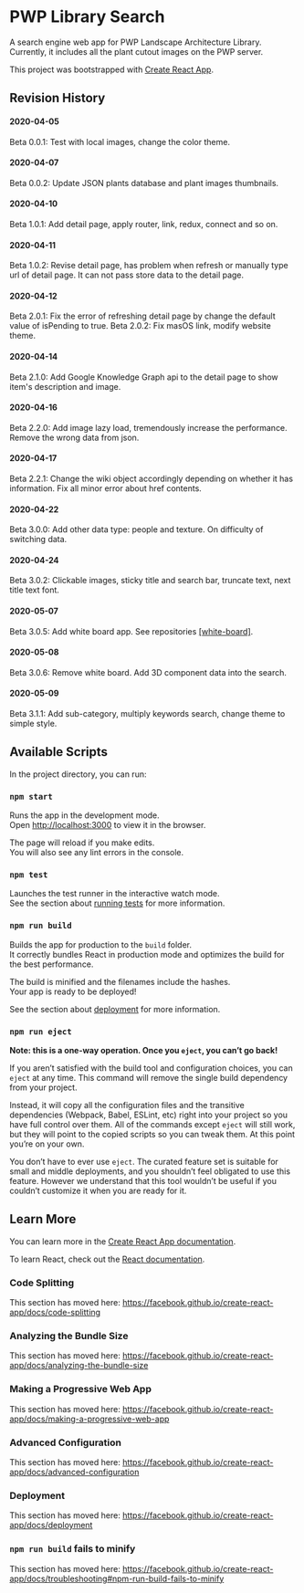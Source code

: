 # PWP Library Search

A search engine web app for PWP Landscape Architecture Library. Currently, it includes all the plant cutout images on the PWP server. 

This project was bootstrapped with [Create React App](https://github.com/facebook/create-react-app).

## Revision History
#### 2020-04-05 
Beta 0.0.1: Test with local images, change the color theme.
#### 2020-04-07
Beta 0.0.2: Update JSON plants database and plant images thumbnails.
#### 2020-04-10
Beta 1.0.1: Add detail page, apply router, link, redux, connect and so on.
#### 2020-04-11
Beta 1.0.2: Revise detail page, has problem when refresh or manually type url of detail page. It can not pass store data to the detail page.
#### 2020-04-12
Beta 2.0.1: Fix the error of refreshing detail page by change the default value of isPending to true.
Beta 2.0.2: Fix masOS link, modify website theme.
#### 2020-04-14
Beta 2.1.0: Add Google Knowledge Graph api to the detail page to show item's description and image.
#### 2020-04-16
Beta 2.2.0: Add image lazy load, tremendously increase the performance. Remove the wrong data from json.
#### 2020-04-17
Beta 2.2.1: Change the wiki object accordingly depending on whether it has information. Fix all minor error about href contents.
#### 2020-04-22
Beta 3.0.0: Add other data type: people and texture. On difficulty of switching data.
#### 2020-04-24
Beta 3.0.2: Clickable images, sticky title and search bar, truncate text, next title text font.
#### 2020-05-07
Beta 3.0.5: Add white board app. See repositories [[white-board]](https://github.com/yzyly1992/white-board).
#### 2020-05-08
Beta 3.0.6: Remove white board. Add 3D component data into the search.
#### 2020-05-09
Beta 3.1.1: Add sub-category, multiply keywords search, change theme to simple style. 


## Available Scripts

In the project directory, you can run:

### `npm start`

Runs the app in the development mode.<br>
Open [http://localhost:3000](http://localhost:3000) to view it in the browser.

The page will reload if you make edits.<br>
You will also see any lint errors in the console.

### `npm test`

Launches the test runner in the interactive watch mode.<br>
See the section about [running tests](https://facebook.github.io/create-react-app/docs/running-tests) for more information.

### `npm run build`

Builds the app for production to the `build` folder.<br>
It correctly bundles React in production mode and optimizes the build for the best performance.

The build is minified and the filenames include the hashes.<br>
Your app is ready to be deployed!

See the section about [deployment](https://facebook.github.io/create-react-app/docs/deployment) for more information.

### `npm run eject`

**Note: this is a one-way operation. Once you `eject`, you can’t go back!**

If you aren’t satisfied with the build tool and configuration choices, you can `eject` at any time. This command will remove the single build dependency from your project.

Instead, it will copy all the configuration files and the transitive dependencies (Webpack, Babel, ESLint, etc) right into your project so you have full control over them. All of the commands except `eject` will still work, but they will point to the copied scripts so you can tweak them. At this point you’re on your own.

You don’t have to ever use `eject`. The curated feature set is suitable for small and middle deployments, and you shouldn’t feel obligated to use this feature. However we understand that this tool wouldn’t be useful if you couldn’t customize it when you are ready for it.

## Learn More

You can learn more in the [Create React App documentation](https://facebook.github.io/create-react-app/docs/getting-started).

To learn React, check out the [React documentation](https://reactjs.org/).

### Code Splitting

This section has moved here: https://facebook.github.io/create-react-app/docs/code-splitting

### Analyzing the Bundle Size

This section has moved here: https://facebook.github.io/create-react-app/docs/analyzing-the-bundle-size

### Making a Progressive Web App

This section has moved here: https://facebook.github.io/create-react-app/docs/making-a-progressive-web-app

### Advanced Configuration

This section has moved here: https://facebook.github.io/create-react-app/docs/advanced-configuration

### Deployment

This section has moved here: https://facebook.github.io/create-react-app/docs/deployment

### `npm run build` fails to minify

This section has moved here: https://facebook.github.io/create-react-app/docs/troubleshooting#npm-run-build-fails-to-minify
